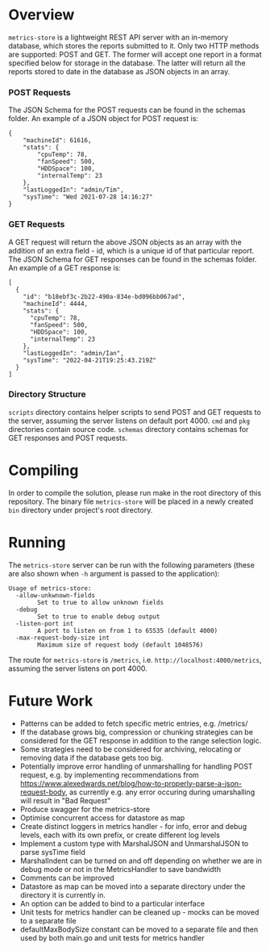 # Overview
`metrics-store` is a lightweight REST API server with an in-memory database, which stores the reports submitted to it.
Only two HTTP methods are supported: POST and GET. The former will accept one report in a format specified below for storage in the database. The latter will return all the reports stored to date in the database as JSON objects in an array.

### POST Requests

The JSON Schema for the POST requests can be found in the schemas folder.
An example of a JSON object for POST request is:
```
{
    "machineId": 61616,
    "stats": {
        "cpuTemp": 78,
        "fanSpeed": 500,
        "HDDSpace": 100,
        "internalTemp": 23
    },
    "lastLoggedIn": "admin/Tim",
    "sysTime": "Wed 2021-07-28 14:16:27"
}
```
### GET Requests
A GET request will return the above JSON objects as an array with the addition of an extra field - id, which is a unique id of that particular report.
The JSON Schema for GET responses can be found in the schemas folder.
An example of a GET response is:
```
[
  {
    "id": "b18ebf3c-2b22-490a-834e-bd096bb067ad",
    "machineId": 4444,
    "stats": {
      "cpuTemp": 78,
      "fanSpeed": 500,
      "HDDSpace": 100,
      "internalTemp": 23
    },
    "lastLoggedIn": "admin/Ian",
    "sysTime": "2022-04-21T19:25:43.219Z"
  }
]
```

### Directory Structure
`scripts` directory contains helper scripts to send POST and GET requests to the server, assuming the server listens on default port 4000.
`cmd` and `pkg` directories contain source code.
`schemas` directory contains schemas for GET responses and POST requests.

# Compiling
In order to compile the solution, please run make in the root directory of this repository.
The binary file `metrics-store` will be placed in a newly created `bin` directory under project's root directory.

# Running
The `metrics-store` server can be run with the following parameters (these are also shown when `-h` argument is passed to the application):
```
Usage of metrics-store:
  -allow-unkwnown-fields
        Set to true to allow unknown fields
  -debug
        Set to true to enable debug output
  -listen-port int
        A port to listen on from 1 to 65535 (default 4000)
  -max-request-body-size int
        Maximum size of request body (default 1048576)
```

The route for `metrics-store` is `/metrics`, i.e. `http://localhost:4000/metrics`, assuming the server listens on port 4000.

# Future Work
* Patterns can be added to fetch specific metric entries, e.g. /metrics/<datetime>
* If the database grows big, compression or chunking strategies can be considered for the GET response in addition to the range selection logic.
* Some strategies need to be considered for archiving, relocating or removing data if the database gets too big.
* Potentially improve error handling of unmarshalling for handling POST request, e.g. by implementing recommendations from https://www.alexedwards.net/blog/how-to-properly-parse-a-json-request-body, as currently e.g. any error occuring during umarshalling will result in "Bad Request"
* Produce swagger for the metrics-store
* Optimise concurrent access for datastore as map
* Create distinct loggers in metrics handler - for info, error and debug levels, each with its own prefix, or create different log levels
* Implement a custom type with MarshalJSON and UnmarshalJSON to parse sysTime field
* MarshalIndent can be turned on and off depending on whether we are in debug mode or not in the MetricsHandler to save bandwidth
* Comments can be improved
* Datastore as map can be moved into a separate directory under the directory it is currently in.
* An option can be added to bind to a particular interface
* Unit tests for metrics handler can be cleaned up - mocks can be moved to a separate file
* defaultMaxBodySize constant can be moved to a separate file and then used by both main.go and unit tests for metrics handler
